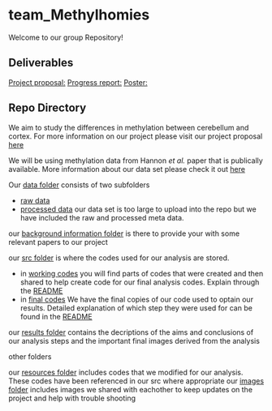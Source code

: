 # team_Methylhomies


Welcome to our group Repository!

Deliverables
--------------

[Project proposal:](https://github.com/STAT540-UBC/team_Methylhomies/blob/master/project_proposal.md)
[Progress report:](https://github.com/STAT540-UBC/team_Methylhomies/blob/master/progress_report.md)
[Poster:](https://github.com/STAT540-UBC/team_Methylhomies/blob/master/Poster.pdf)

Repo Directory
----------

We aim to study the differences in methylation between cerebellum and cortex. For more information on our project please visit our project proposal [here](https://github.com/STAT540-UBC/team_Methylhomies/blob/master/project_proposal.md)

We will be using methylation data from Hannon *et al.* paper that is publically available. More information about our data set please check it out [here](https://github.com/STAT540-UBC/team_Methylhomies/tree/master/data)

Our [data folder](https://github.com/STAT540-UBC/team_Methylhomies/tree/master/data) consists of two subfolders
  - [raw data](https://github.com/STAT540-UBC/team_Methylhomies/tree/master/data/raw_data)
  - [processed data](https://github.com/STAT540-UBC/team_Methylhomies/tree/master/data/processed_data)
  our data set is too large to upload into the repo but we have included the raw and processed meta data.
  
our [background information folder](https://github.com/STAT540-UBC/team_Methylhomies/tree/master/background_information) is there to provide your with some relevant papers to our project

our [src folder](https://github.com/STAT540-UBC/team_Methylhomies/tree/master/src) is where the codes used for our analysis are stored. 
  - in [working codes](https://github.com/STAT540-UBC/team_Methylhomies/tree/master/src/working_codes) you will find parts of codes that were created and then shared to help create code for our final analysis codes. Explain through the [README](https://github.com/STAT540-UBC/team_Methylhomies/blob/master/src/working_codes/README.md)
  - in [final codes](https://github.com/STAT540-UBC/team_Methylhomies/tree/master/src/final_codes) We have the final copies of our code used to optain our results. Detailed explanation of which step they were used for can be found in the [README](https://github.com/STAT540-UBC/team_Methylhomies/blob/master/src/final_codes/README.md)
  
our [results folder](https://github.com/STAT540-UBC/team_Methylhomies/tree/master/results) contains the decriptions of the aims and conclusions of our analysis steps and the important final images derived from the analysis

other folders

our [resources folder](https://github.com/STAT540-UBC/team_Methylhomies/tree/master/resources) includes codes that we modified for our analysis. These codes have been referenced in our src where appropriate
our [images folder](https://github.com/STAT540-UBC/team_Methylhomies/tree/master/Images) includes images we shared with eachother to keep updates on the project and help with trouble shooting


